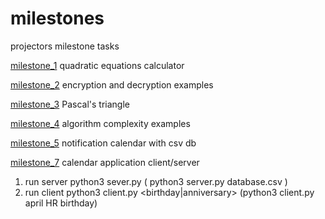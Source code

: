 # milestones
projectors milestone tasks

[milestone_1](https://github.com/LutaKs/milestones/tree/main/milestone_1)
quadratic equations calculator


[milestone_2](https://github.com/LutaKs/milestones/tree/main/milestone_2)
encryption and decryption examples

[milestone_3](https://github.com/LutaKs/milestones/tree/main/milestone_3)
Pascal's triangle

[milestone_4](https://github.com/LutaKs/milestones/tree/main/milestone_4)
algorithm complexity examples

[milestone_5](https://github.com/LutaKs/milestones/tree/main/milestone_5)
notification calendar with csv db

[milestone_7](https://github.com/LutaKs/milestones/tree/main/milestone_7)
calendar application client/server
1. run server python3 sever.py <filename> ( python3 server.py database.csv )
2. run client python3 client.py <month> <departmant> <birthday|anniversary> (python3 client.py april HR birthday)
